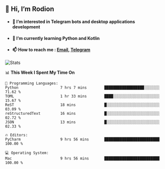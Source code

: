 ## 👋 Hi, I’m Rodion
- #### 👀 I’m interested in Telegram bots and desktop applications development
- #### 🌱 I’m currently learning Python and Kotlin
- #### 📫 How to reach me : [Email](mailto:me@lavn.ml), [Telegram](https://t.me/rodion_gudz)

![Stats](https://github-readme-stats.vercel.app/api?username=rodion-gudz&show_icons=true&theme=github_dark&hide_border=true&hide=issues&count_private=true&layout=compact)


<!--START_SECTION:waka-->
📊 **This Week I Spent My Time On** 

```text
💬 Programming Languages: 
Python                   7 hrs 7 mins        ██████████████████░░░░░░░   71.62 % 
TOML                     1 hr 33 mins        ████░░░░░░░░░░░░░░░░░░░░░   15.67 % 
ReST                     18 mins             █░░░░░░░░░░░░░░░░░░░░░░░░   03.09 % 
reStructuredText         16 mins             █░░░░░░░░░░░░░░░░░░░░░░░░   02.72 % 
JSON                     13 mins             █░░░░░░░░░░░░░░░░░░░░░░░░   02.33 % 

🔥 Editors: 
PyCharm                  9 hrs 56 mins       █████████████████████████   100.00 % 

💻 Operating System: 
Mac                      9 hrs 56 mins       █████████████████████████   100.00 % 
```


<!--END_SECTION:waka-->
